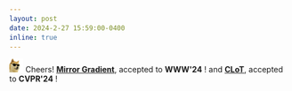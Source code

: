 ```yaml
---
layout: post
date: 2024-2-27 15:59:00-0400
inline: true
---
```


<img src="https://github.com/dedekinds/dedekinds.github.io/raw/main/_pages/cool-doge.gif" width="25"> Cheers! <strong>[Mirror Gradient](https://arxiv.org/abs/2402.11262)</strong>,
 accepted to <b>WWW'24</b>  ! and <strong>[CLoT](https://zhongshsh.github.io/CLoT/)</strong>, accepted to <b>CVPR'24</b>  ! 
